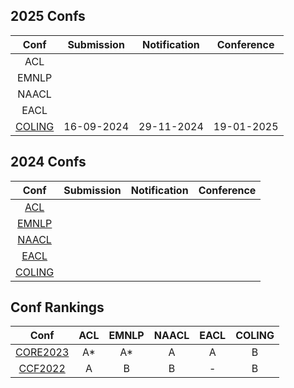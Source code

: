 
## 2025 Confs
|  Conf  | Submission    |   Notification  |   Conference  |
| :---:  |    :----:     |     :---:       |     :---:     |
|  ACL   |               |                 |               |
|  EMNLP |               |                 |               |
|  NAACL |               |                 |               |
|  EACL  |               |                 |               |
| [COLING](https://coling2025.org/) | 16-09-2024 | 29-11-2024 | 19-01-2025 |

## 2024 Confs
|  Conf  | Submission    |   Notification  |   Conference  |
| :---:  |    :----:     |     :---:       |     :---:     |
| [ACL](https://2024.aclweb.org/)   |               |                 |               |
| [EMNLP](https://2024.emnlp.org/)  |               |                 |               |
| [NAACL](https://2024.naacl.org/)  |               |                 |               |
| [EACL](https://2024.eacl.org/)    |               |                 |               |
| [COLING](https://coling2025.org/) |               |                 |               |

## Conf Rankings
|  Conf  |   ACL   |   EMNLP  |   NAACL  | EACL | COLING |
| :---:  | :----:  |   :---:  |  :---:   | :---:|  :---: |
| [CORE2023](https://portal.core.edu.au/conf-ranks/) | A* | A* | A | A | B |
| [CCF2022](https://www.ccf.org.cn/)                 | A  | B  | B | - | B |
<!--stackedit_data:
eyJoaXN0b3J5IjpbMzI3NDc1NzI0LDE5OTc0NjQ3NDQsLTYwNz
YyNzU5MiwxNTY4OTg3OTUsLTExMTkwODAyMCwtNTc4NTA4NTU2
LC03NDM2OTc2MDUsMzUyNzI3NzU2LDg2NDkyNTkwMSwtMTg1OD
E3OTk5MiwyMDc4NzY4ODE0LC03MTU2NzI4NTIsMTA4OTQ0OTQy
Ml19
-->
